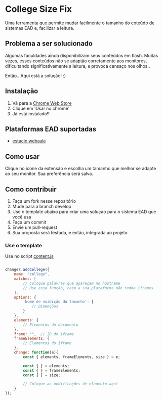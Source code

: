 # College Size Fix
Uma ferramenta que permite mudar facilmente o tamanho do coteúdo de sistemas EAD e, facilizar a leitura.

## Problema a ser solucionado
Algumas faculdades ainda disponibilizam seus conteúdos em flash. Muitas vezes, esses conteúdos não se adaptão corretamente aos monitores, dificultando significativamente a leitura, e provoca cansaço nos olhos..

Então.. Aqui está a solução! :)

## Instalação
1. Vá para a [Chrome Web Store](https://chrome.google.com/webstore/detail/kjokipgpljcoidilmaahgdejibepoakn)
2. Clique em 'Usar no chrome'
3. Já está instalado!!

## Plataformas EAD suportadas
- [estacio.webaula](https://estacio.webaula.com.br)

## Como usar
Clique no icone da extensão e escolha um tamanho que melhor se adapte ao seu monitor.
Sua preferência será salva.

## Como contribuir
1. Faça um fork nesse repositório
2. Mude para a branch develop
3. Use o template abaixo para criar uma soluçao para o sistema EAD que você usa
4. Faça um commit
5. Envie um pull-request
6. Sua proposta será testada, e então, integrada ao projeto

### Use o template
Use no script [content.js](https://github.com/daviinacio/estacio_flash_size/blob/develop/content.js)

```javascript

changer.addCollege({
    name: "college",
    matches: [
        // Coloque palavras que apareçam no hostname 
        // Use essa função, caso a sua plataforma não tenha iframes
    ],
    options: {
        'Nome de exibição do tamanho': {
            // Dimenções
        }
    },
    elements: {
        // Elementos do documento
    },
    frame: "",  // ID do iframe
    frameElements: {
        // Elementos do iframe
    },
    change: function(e){
        const { elements, frameElements, size } = e;

        const { } = elements;
        const { } = frameElements;
        const { } = size;

        // Coloque as modificações de elemento aqui
    }
});

```

